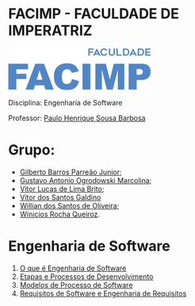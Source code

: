 # FACIMP - FACULDADE DE IMPERATRIZ
![alt text](/facimp.png "Facimp")

Disciplina: Engenharia de Software

Professor: 
[Paulo Henrique Sousa Barbosa](https://github.com/agenteph)


# Grupo: 
* [Gilberto Barros Parreão Junior](https://github.com/gilbertoparreao);
* [Gustavo Antonio Ogrodowski Marcolina](https://github.com/marcolinaguga);
* [Vitor Lucas de Lima Brito](https://github.com/Darthvitu);
* [Vitor dos Santos Galdino](https://github.com/VDSG6)
* [Willian dos Santos de Oliveira](https://github.com/8oito-bits);
* [Winicios Rocha Queiroz](https://github.com/Winicios22).

       

# Engenharia de Software

1. [O que é Engenharia de Software](https://github.com/8oito-bits/ENGENHARIA-DE-SOFTWARE-01--TI-DA-DEPRESS-O/wiki/O-que-é-Engenharia-de-Software%3F)
2. [Etapas e Processos de Desenvolvimento](https://github.com/8oito-bits/ENGENHARIA-DE-SOFTWARE-01--TI-DA-DEPRESS-O/wiki/Etapas-e-Processos-de-Desenvolvimento)
3. [Modelos de Processo de Software](https://github.com/8oito-bits/ENGENHARIA-DE-SOFTWARE-01--TI-DA-DEPRESS-O/wiki/Modelos-de-Processo-de-Software)
4. [Requisitos de Software e Engenharia de Requisitos](https://github.com/8oito-bits/ENGENHARIA-DE-SOFTWARE-01--TI-DA-DEPRESS-O/wiki/Requisitos-de-Software-e-Engenharia-de-Requisitos)
